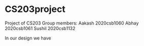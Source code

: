 # CS203project
Project of CS203
Group members: Aakash 2020csb1060
               Abhay  2020csb1061
               Sushil 2020csb1132
               
 In our design we have 
